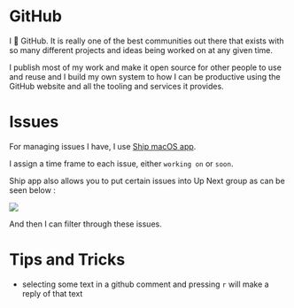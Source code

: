 
# GitHub

I 💚 GitHub. It is really one of the best communities out there that exists with so many different projects and ideas being worked on at any given time.

I publish most of my work and make it open source for other people to use and reuse and I build my own system to how I can be productive using the GitHub website and all the tooling and services it provides.

# Issues

For managing issues I have, I use [Ship macOS app][1].

I assign a time frame to each issue, either `working on` or `soon`. 

Ship app also allows you to put certain issues into Up Next group as can be seen below : 

![][image-1]

And then I can filter through these issues.

# Tips and Tricks

- selecting some text in a github comment and pressing `r` will make a reply of that text

[1]:	https://www.realartists.com

[image-1]:	https://i.imgur.com/DgMzQa1.png